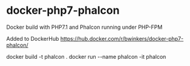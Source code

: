 # docker-php7-phalcon
Docker build with PHP7.1 and Phalcon running under PHP-FPM

Added to DockerHub
https://hub.docker.com/r/bwinkers/docker-php7-phalcon/

docker build -t phalcon .
docker run --name phalcon -it phalcon

